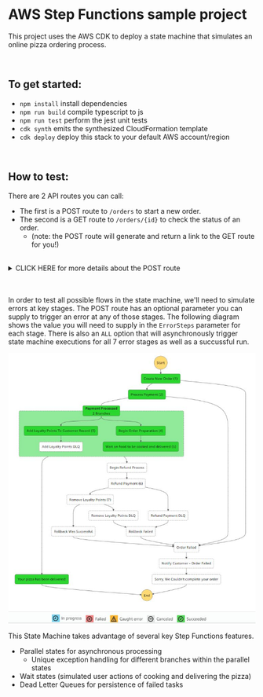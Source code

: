 # AWS Step Functions sample project

This project uses the AWS CDK to deploy a state machine that simulates an online pizza ordering process.  

 <br /> 

## To get started:
* `npm install`     install dependencies
* `npm run build`   compile typescript to js
* `npm run test`    perform the jest unit tests
* `cdk synth`       emits the synthesized CloudFormation template
* `cdk deploy`      deploy this stack to your default AWS account/region

 <br /> 

## How to test:
There are 2 API routes you can call:
- The first is a POST route to `/orders` to start a new order. 
- The second is a GET route to `/orders/{id}` to check the status of an order.
    - (note: the POST route will generate and return a link to the GET route for you!)

 <br /> 

<details><summary>CLICK HERE for more details about the POST route</summary>
<p>

 The request body  has the following parameters.  All are optional, defaults will be used if not supplied.

```
{
    flavour?: string,               // the style of pizza you want, we recommend Pineapple
    perStepDelaySeconds?: number,   // force a delay in each workflow stage, useful if you want to check on status changes
    errorOnStep?: number            // force the workflow to error at a specific stage so that you can test each error state
}
```

Options for `errorOnStep`:
```
export enum ErrorSteps {
    'none' = 0,
    'createOrder' = 1,
    'processPayment' = 2,
    'addLoyaltyPoints' = 3,
    'prepareOrder' = 4,
    'processOrder' = 5,
    'refundPayment' = 6,
    'reclaimLoyaltyPoints' = 7,
    'ALL' = 100
}
```

**NOTE:** If you want to simulate errors that could happen during the payment rollback process, we have to start a rollback process first.  So if you select an `ErrorSteps` of 5 or greater, we'll automatically error out at step 4 to trigger the rollback steps.
</p>
</details>

 <br /> 
 <br /> 

In order to test all possible flows in the state machine, we'll need to simulate errors at key stages. The POST route has an optional parameter you can supply to trigger an error at any of those stages. The following diagram shows the value you will need to supply in the `ErrorSteps` parameter for each stage. There is also an `ALL` option that will asynchronously trigger state machine executions for all 7 error stages as well as a succussful run.

<picture>
 <img alt="YOUR-ALT-TEXT" src="./StateMachine.jpg">
</picture>

 <br />   

This State Machine takes advantage of several key Step Functions features.
- Parallel states for asynchronous processing
    - Unique exception handling for different branches within the parallel states
- Wait states (simulated user actions of cooking and delivering the pizza)
- Dead Letter Queues for persistence of failed tasks
